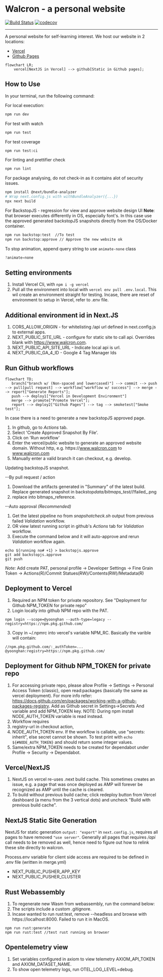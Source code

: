# Walcron - a personal website

[![Build Status][build-badge]][build]
[![codecov][coverage-badge]][coverage]

---

A personal website for self-learning interest. We host our website in 2 locations:

- [Vercel](https://www.walcron.com)
- [Github Pages](https://yoonghan.github.io)

```mermaid
flowchart LR;
    vercel[NextJS in Vercel] --> github[Static in Github pages];
```

## How to Use

In your terminal, run the following command:

For local execution:

```bash
npm run dev
```

For test with watch

```bash
npm run test
```

For test coverage

```bash
npm run test:ci
```

For linting and prettifier check

```bash
npm run lint
```

For package analysing, do not check-in as it contains alot of security issues.

```bash
npm install @next/bundle-analyzer
# Wrap next.config.js with withBundleAnalyzer({...})
npx next build
```

For BackstopJS - regression for view and approve website design UI
**Note**: that browser executes differently in OS, especially font's. In this case use the approved generated backstopJS snapshots directly from the OS/Docker container.

```bash
npm run backstop:test  //To test
npm run backstop:approve // Approve the new website ok
```

To stop animation, append query string to use `animate-none` class

```js
?animate=none
```

## Setting environments

1. Install Vercel Cli, with `npm i -g vercel`
2. Pull all the environment into local with `vercel env pull .env.local`. This wil create an environment straight for testing. Incase, there are reset of environment to setup in Vercel, refer to .env file.

## Additional environment id in Next.JS

1. CORS_ALLOW_ORIGIN - for whitelisting /api url defined in next.config.js to external apps.
2. NEXT_PUBLIC_SITE_URL - configure for static site to call api. Overrides blank with https://www.walcron.com.
3. NEXT_PUBLIC_API_SITE_URL - Indicate local api is url.
4. NEXT_PUBLIC_GA_4_ID - Google 4 Tag Manager Ids

## Run Github workflows

```mermaid
flowchart TD;
   branch["branch w/ (Non-spaced and lowercased)"] --> commit --> push --> pull[pull request] --> workflow["workflow w/ success"] --> merge --> report["Generate Reports"];
   push --> deploy1["Vercel in Development Environment"]
   merge --> promote["Promote Vercel"];
   report --> deploy2["Github Pages"] --> tag --> smoketest["Smoke test"];
```

In case there is a need to generate a new backstopJS approved page.

1. In github, go to _Actions_ tab.
2. Select 'Create Approved Snapshot By File'.
3. Click on 'Run workflow'
4. Enter the vercel/public website to generate an approved website domain. Without http, e.g. https:\/\/www.walcron.com to www.walcron.com
5. Manually enter a valid branch it can checkout, e.g. develop.

Updating backstopJS snapshot.

--By pull request / action

1. Download the artifacts generated in "Summary" of the latest build. Replace generated snapshot in backstop*data/bitmaps_test/*/!failed\_.png
2. replace into bitmaps_reference.

--Auto approval _(Recommended)_

1. Get the latest pipeline no from _snapshotcheck.sh_ output from previous failed _Validation_ workflow.
2. OR view latest running script in github's _Actions_ tab for _Validation_ workflow.
3. Execute the command below and it will auto-approve and rerun _Validation_ workflow again.

```
echo ${running no# +1} > backstopjs.approve
git add backstopjs.approve
git push
```

_Note:_ Add create PAT, personal profile -> Developer Settings -> Fine Grain Token -> Actions(R)/Commit Statues(RW)/Contents(RW)/Metadata(R)

## Deployment to Vercel

1. Required an NPM token for private repository. See "Deployment for Github NPM_TOKEN for private repo"
2. Login locally into github NPM repo with the PAT.

`npm login --scope=@yoonghan --auth-type=legacy --registry=https://npm.pkg.github.com/`

3. Copy in ~/.npmrc into vercel's variable NPM_RC. Basically the varible will contain:

```
//npm.pkg.github.com/:_authToken=...
@yoonghan:registry=https://npm.pkg.github.com/
```

## Deployment for Github NPM_TOKEN for private repo

1. For accessing private repo, please allow Profile -> Settings -> Personal Access Token (classic), open read:packages (basically the same as vercel deployment). For more info refer: https://docs.github.com/en/packages/working-with-a-github-packages-registry. Add as Github secret in Settings->Secrets And variable and add NPM_TOKEN key. NOTE: During npm install NODE_AUTH_TOKEN variable is read instead.
2. Workflow requires
3. registry-url in checkout action,
4. NODE_AUTH_TOKEN env. If the workflow is callable, use "secrets: inherit", else secret cannot be shown. To test print with `echo ${#NODE_AUTH_TOKEN}` and should return some integer values.
5. Same/extra NPM_TOKEN needs to be created for dependabot under Profile -> Security -> Dependabot.

## Vercel/NextJS

1. NextJS on vercel re-uses .next build cache. This sometimes creates an issue, e.g. a page that was once deployed as AMP will forever be recognized as AMP until the cache is cleared.
2. To build without previous build cache; click redeploy button from Vercel dashboard (a menu from the 3 vertical dots) and uncheck "Build with previous build cache".

## NextJS Static Site Generation

NextJS for static generation `output: "export"` in `next.config.js`, requires all pages to have removed `"use server"`. Generally all pages that requires _/api_ call needs to be removed as well, hence need to figure out how to relink these site directly to walcron.

Process.env variable for client side access are required to be defined in .env file (written in merge.yml)

- NEXT_PUBLIC_PUSHER_APP_KEY
- NEXT_PUBLIC_PUSHER_CLUSTER

## Rust Webassembly

1. To regenerate new Wasm from webassembly, run the command below:
2. The scripts include a custom .gitignore.
3. Incase wanted to run rust:test, remove --headless and browse with https://localhost:8000. Failed to run it in MacOS.

```
npm run rust:generate
npm run rust:test //test rust running on browser
```

## Opentelemetry view

1. Set variables configured in axiom to view telemetry AXIOM_API_TOKEN and AXIOM_DATASET_NAME.
2. To show open telemetry logs, run OTEL_LOG_LEVEL=debug.

[build-badge]: https://img.shields.io/github/actions/workflow/status/yoonghan/yoonghan.github.io/merge.yml
[build]: https://github.com/yoonghan/yoonghan.github.io/actions?query=workflow%3A"Report+merged+result+on+master"
[coverage-badge]: https://codecov.io/gh/yoonghan/yoonghan.github.io/graph/badge.svg?token=HPWQMQPPS1
[coverage]: https://codecov.io/gh/yoonghan/yoonghan.github.io

